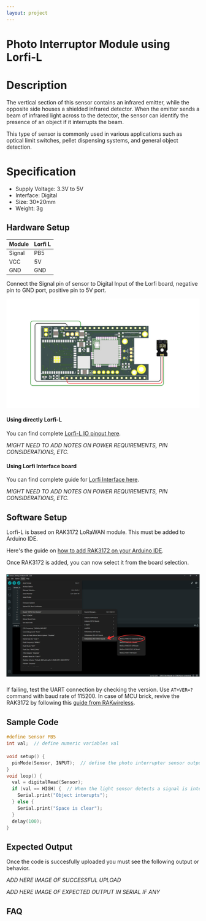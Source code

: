 ```yaml
---
layout: project
---
```


# Photo Interruptor Module using Lorfi-L

# Description

The vertical section of this sensor contains an infrared emitter, while the opposite side houses a shielded infrared detector. When the emitter sends a beam of infrared light across to the detector, the sensor can identify the presence of an object if it interrupts the beam.

This type of sensor is commonly used in various applications such as optical limit switches, pellet dispensing systems, and general object detection.


# Specification

- Supply Voltage: 3.3V to 5V
- Interface: Digital
- Size: 30*20mm
- Weight: 3g


## Hardware Setup

|     Module    |   Lorfi L   |
|---------------|-------------|
| Signal        | PB5         |
| VCC           | 5V          |
| GND           | GND         |

Connect the Signal pin of sensor to Digital Input of the Lorfi board, negative pin to GND port, positive pin to 5V port.

![Photo Interrupter Module](\assets\Images\LORFI_Components\Lorfi-L_Modules\9.png)

#### Using directly Lorfi-L

You can find complete <a href="/docs/Hardware_Guide.html">Lorfi-L IO pinout here</a>.

*MIGHT NEED TO ADD NOTES ON POWER REQUIREMENTS, PIN CONSIDERATIONS, ETC.*

#### Using Lorfi Interface board

You can find complete guide for <a href="/docs/Hardware_Guide.html">Lorfi Interface here</a>.

*MIGHT NEED TO ADD NOTES ON POWER REQUIREMENTS, PIN CONSIDERATIONS, ETC.*

## Software Setup

Lorfi-L is based on RAK3172 LoRaWAN module. This must be added to Arduino IDE.

Here's the guide on <a href="/docs/Software_Guide.html">how to add RAK3172 on your Arduino IDE</a>.

Once RAK3172 is added, you can now select it from the board selection.

![Software Guide 4](\assets\Images\LORFI_Components\Software-Guide_Images\Software_Guide4.png)

If failing, test the UART connection by checking the version. Use `AT+VER=?` command with baud rate of 115200. In case of MCU brick, revive the RAK3172 by following this [guide from RAKwireless](https://learn.rakwireless.com/hc/en-us/articles/26687606549911-How-To-Guide-STM32CubeProgrammer-for-RAK-Modules).

## **Sample Code**
```c
#define Sensor PB5
int val;  // define numeric variables val

void setup() {
  pinMode(Sensor, INPUT);  // define the photo interrupter sensor output interface
}
void loop() {
  val = digitalRead(Sensor);
  if (val == HIGH) {  // When the light sensor detects a signal is interrupted, it prints alerts.
    Serial.print("Object interupts");
  } else {
    Serial.print("Space is clear");
  }
  delay(100);
}
```

## Expected Output

Once the code is succesfully uploaded you must see the following output or behavior.

*ADD HERE IMAGE OF SUCCESSFUL UPLOAD*

*ADD HERE IMAGE OF EXPECTED OUTPUT IN SERIAL IF ANY*

## FAQ
